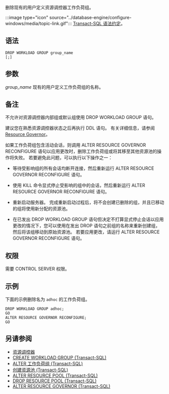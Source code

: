 删除现有的用户定义资源调控器工作负荷组。

:::image type="icon" source="../database-engine/configure-windows/media/topic-link.gif"::: [Transact-SQL 语法约定](../t-sql/language-elements/transact-sql-syntax-conventions-transact-sql.md)。

## <a name="syntax"></a>语法

```syntaxsql
DROP WORKLOAD GROUP group_name
[;]
```

## <a name="arguments"></a>参数

*group_name* 现有的用户定义工作负荷组的名称。

## <a name="remarks"></a>备注

不允许对资源调控器内部组或默认组使用 DROP WORKLOAD GROUP 语句。

建议您在熟悉资源调控器状态之后再执行 DDL 语句。 有关详细信息，请参阅 [Resource Governor](../relational-databases/resource-governor/resource-governor.md)。

如果工作负荷组包含活动会话，则调用 ALTER RESOURCE GOVERNOR RECONFIGURE 语句以应用更改时，删除工作负荷组或将其移至其他资源池的操作将失败。 若要避免此问题，可以执行以下操作之一：

- 等待受影响组的所有会话均断开连接，然后重新运行 ALTER RESOURCE GOVERNOR RECONFIGURE 语句。

- 使用 KILL 命令显式停止受影响的组中的会话，然后重新运行 ALTER RESOURCE GOVERNOR RECONFIGURE 语句。

- 重新启动服务器。 完成重新启动过程后，将不会创建已删除的组，并且已移动的组将使用新分配的资源池。

- 在已发出 DROP WORKLOAD GROUP 语句但决定不打算显式停止会话以应用更改的情况下，您可以使用在发出 DROP 语句之前组的名称来重新创建组，然后将该组移动到原始资源池。 若要应用更改，请运行 ALTER RESOURCE GOVERNOR RECONFIGURE 语句。

## <a name="permissions"></a>权限

需要 CONTROL SERVER 权限。

## <a name="examples"></a>示例

下面的示例删除名为 `adhoc` 的工作负荷组。

```
DROP WORKLOAD GROUP adhoc;
GO
ALTER RESOURCE GOVERNOR RECONFIGURE;
GO
```

## <a name="see-also"></a>另请参阅

- [资源调控器](../relational-databases/resource-governor/resource-governor.md)
- [CREATE WORKLOAD GROUP (Transact-SQL)](../t-sql/statements/create-workload-group-transact-sql.md)  
- [ALTER 工作负荷组 (Transact-SQL)](../t-sql/statements/alter-workload-group-transact-sql.md)
- [创建资源池 (Transact-SQL)](../t-sql/statements/create-resource-pool-transact-sql.md)
- [ALTER RESOURCE POOL (Transact-SQL)](../t-sql/statements/alter-resource-pool-transact-sql.md)
- [DROP RESOURCE POOL (Transact-SQL)](../t-sql/statements/drop-resource-pool-transact-sql.md)
- [ALTER RESOURCE GOVERNOR (Transact-SQL)](../t-sql/statements/alter-resource-governor-transact-sql.md)  